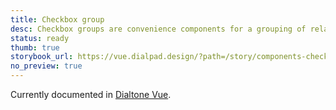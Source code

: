```yaml
---
title: Checkbox group
desc: Checkbox groups are convenience components for a grouping of related Checkboxes.
status: ready
thumb: true
storybook_url: https://vue.dialpad.design/?path=/story/components-checkbox-group--default
no_preview: true
---
```


<aside class="d-notice d-notice--info d-mt24 d-wmx100p" role="status" aria-hidden="false">
  <div class="d-notice__icon">
    <dt-icon name="info"></dt-icon>
  </div>
  <div class="d-notice__content d-stack4">
    <p class="d-notice__message">
      Currently documented in <a href="https://vue.dialpad.design/?path=/docs/components-checkbox-group--default" class="d-link d-link--muted">Dialtone Vue</a>.
    </p>
  </div>
</aside>
